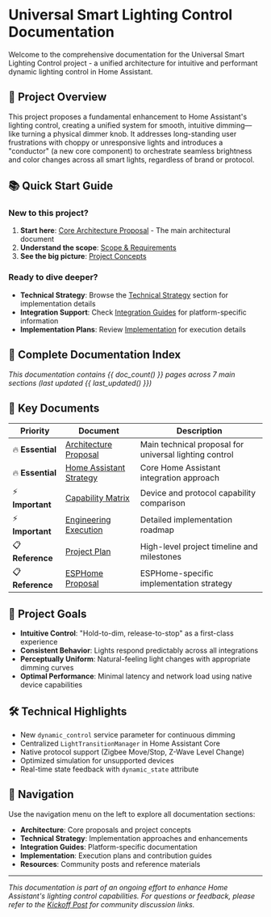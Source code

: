 # Universal Smart Lighting Control Documentation

Welcome to the comprehensive documentation for the Universal Smart Lighting Control project - a unified architecture for intuitive and performant dynamic lighting control in Home Assistant.

## 🎯 Project Overview

This project proposes a fundamental enhancement to Home Assistant's lighting control, creating a unified system for smooth, intuitive dimming—like turning a physical dimmer knob. It addresses long-standing user frustrations with choppy or unresponsive lights and introduces a "conductor" (a new core component) to orchestrate seamless brightness and color changes across all smart lights, regardless of brand or protocol.

## 📚 Quick Start Guide

### New to this project?
1. **Start here**: [Core Architecture Proposal](architecture/architecture.md) - The main architectural document
2. **Understand the scope**: [Scope & Requirements](architecture/scope.md)
3. **See the big picture**: [Project Concepts](architecture/pro_concepts.md)

### Ready to dive deeper?
- **Technical Strategy**: Browse the [Technical Strategy](technical-strategy/ha_strategy.md) section for implementation details
- **Integration Support**: Check [Integration Guides](integration-guides/top_lighting_integrations.md) for platform-specific information
- **Implementation Plans**: Review [Implementation](implementation/eng_execution.md) for execution details

## 📖 Complete Documentation Index

*This documentation contains {{ doc_count() }} pages across 7 main sections (last updated {{ last_updated() }})*

<!-- AUTO_TOC -->

## 🔗 Key Documents

| Priority | Document | Description |
|----------|----------|-------------|
| 🔥 **Essential** | [Architecture Proposal](architecture/architecture.md) | Main technical proposal for universal lighting control |
| 🔥 **Essential** | [Home Assistant Strategy](technical-strategy/ha_strategy.md) | Core Home Assistant integration approach |
| ⚡ **Important** | [Capability Matrix](integration-guides/capability_matrix.md) | Device and protocol capability comparison |
| ⚡ **Important** | [Engineering Execution](implementation/eng_execution.md) | Detailed implementation roadmap |
| 📋 **Reference** | [Project Plan](architecture/project_plan.md) | High-level project timeline and milestones |
| 📋 **Reference** | [ESPHome Proposal](technical-strategy/esphome_proposal.md) | ESPHome-specific implementation strategy |

## 🚀 Project Goals

- **Intuitive Control**: "Hold-to-dim, release-to-stop" as a first-class experience
- **Consistent Behavior**: Lights respond predictably across all integrations
- **Perceptually Uniform**: Natural-feeling light changes with appropriate dimming curves
- **Optimal Performance**: Minimal latency and network load using native device capabilities

## 🛠️ Technical Highlights

- New `dynamic_control` service parameter for continuous dimming
- Centralized `LightTransitionManager` in Home Assistant Core
- Native protocol support (Zigbee Move/Stop, Z-Wave Level Change)
- Optimized simulation for unsupported devices
- Real-time state feedback with `dynamic_state` attribute

## 📖 Navigation

Use the navigation menu on the left to explore all documentation sections:

- **Architecture**: Core proposals and project concepts
- **Technical Strategy**: Implementation approaches and enhancements
- **Integration Guides**: Platform-specific documentation
- **Implementation**: Execution plans and contribution guides
- **Resources**: Community posts and reference materials

---

*This documentation is part of an ongoing effort to enhance Home Assistant's lighting control capabilities. For questions or feedback, please refer to the [Kickoff Post](resources/kickoff_post.md) for community discussion links.*
